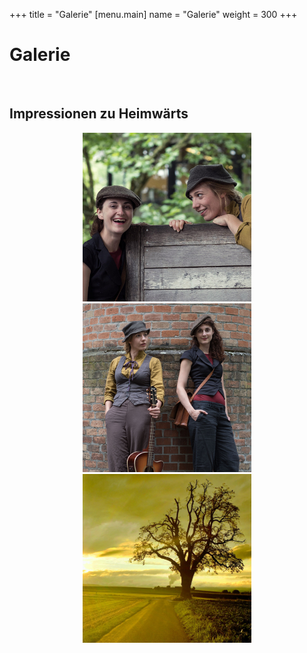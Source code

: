 +++
title = "Galerie"
[menu.main]
name = "Galerie"
weight = 300
+++

<h1>Galerie</h1> <br/>
<h2>Impressionen zu Heimwärts</h2>


<div class="gallery" style="text-align: center;">
  <a href="/images/fink5.jpg" data-lightbox="impressions">
    <img src="/images/fink5_thumb.jpg"/>
  </a>

  <a href="/images/fink7.jpg" data-lightbox="impressions">
    <img src="/images/fink7_thumb.jpg"/>
  </a>
 
  <a href="/images/fink8.jpg" data-lightbox="impressions">
    <img src="/images/fink8_thumb.jpg"/>
  </a>
</div>